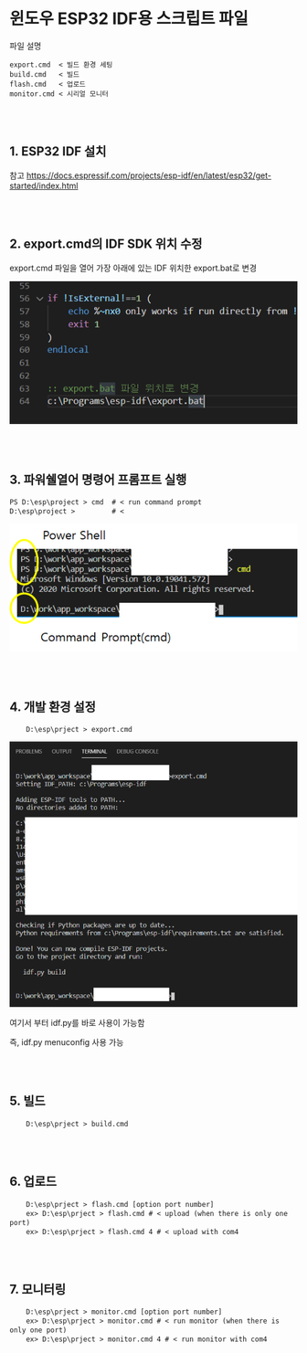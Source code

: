 # 윈도우 ESP32 IDF용 스크립트 파일 

파일 설명 


    export.cmd  < 빌드 환경 세팅
    build.cmd   < 빌드
    flash.cmd   < 업로드
    monitor.cmd < 시리얼 모니터

<br><br>


## 1. ESP32 IDF 설치
참고 https://docs.espressif.com/projects/esp-idf/en/latest/esp32/get-started/index.html

<br><br>


## 2. export.cmd의 IDF SDK 위치 수정 

export.cmd 파일을 열어 가장 아래에 있는 IDF 위치한 export.bat로 변경

![blob/scr3.png](blob/scr3.png)

<br><br>



## 3. 파워쉘열어 명령어 프롬프트 실행


    PS D:\esp\project > cmd  # < run command prompt
    D:\esp\project >         # < 
![blob/scr1.png](blob/scr1.png)

<br><br>



## 4. 개발 환경 설정

        D:\esp\prject > export.cmd

![blob/scr2.png](blob/scr2.png)


여기서 부터 idf.py를 바로 사용이 가능함 

즉, idf.py menuconfig 사용 가능

<br><br>


## 5. 빌드

        D:\esp\prject > build.cmd

<br><br>


## 6. 업로드

        D:\esp\prject > flash.cmd [option port number]
        ex> D:\esp\prject > flash.cmd # < upload (when there is only one port)
        ex> D:\esp\prject > flash.cmd 4 # < upload with com4 

<br><br>


## 7. 모니터링

        D:\esp\prject > monitor.cmd [option port number]
        ex> D:\esp\prject > monitor.cmd # < run monitor (when there is only one port)
        ex> D:\esp\prject > monitor.cmd 4 # < run monitor with com4 

